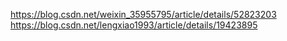https://blog.csdn.net/weixin_35955795/article/details/52823203
https://blog.csdn.net/lengxiao1993/article/details/19423895